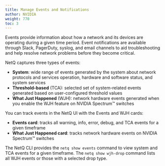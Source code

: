 ```yaml
---
title: Manage Events and Notifications
author: NVIDIA
weight: 770
toc: 3
---
```

Events provide information about how a network and its devices are operating during a given time period. Event notifications are available through Slack, PagerDuty, syslog, and email channels to aid troubleshooting and help resolve network problems before they become critical.

NetQ captures three types of events:

- **System**: wide range of events generated by the system about network protocols and services operation, hardware and software status, and system services
- **Threshold-based** (TCA): selected set of system-related events generated based on user-configured threshold values
- **What Just Happened** (WJH): network hardware events generated when you enable the WJH feature on NVIDIA Spectrum&trade; switches

You can track events in the NetQ UI with the Events and WJH cards:

- **Events card**: tracks all warning, info, error, debug, and TCA events for a given timeframe
- **What Just Happened card**: tracks network hardware events on NVIDIA Spectrum&trade; switches

The NetQ CLI provides the `netq show events` command to view system and TCA events for a given timeframe. The `netq show wjh-drop` command lists all WJH events or those with a selected drop type.
